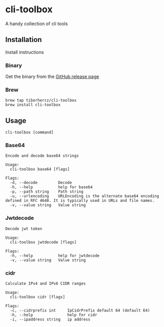 # cli-toolbox

A handy collection of cli tools

## Installation

Install instructions

### Binary

Get the binary from the [GitHub release page](https://github.com/tiborhercz/cli-toolbox/releases)

### Brew

```
brew tap tiborhercz/cli-toolbox
brew install cli-toolbox
```

## Usage

```
cli-toolbox [command]
```

### Base64

```
Encode and decode base64 strings

Usage:
  cli-toolbox base64 [flags]

Flags:
  -d, --decode         Decode
  -h, --help           help for base64
  -p, --path string    Path string
  -u, --urlencoding    URLEncoding is the alternate base64 encoding defined in RFC 4648. It is typically used in URLs and file names.
  -v, --value string   Value string
```

### Jwtdecode

```
Decode jwt token

Usage:
  cli-toolbox jwtdecode [flags]

Flags:
  -h, --help           help for jwtdecode
  -v, --value string   Value string
```

### cidr

```
Calculate IPv4 and IPv6 CIDR ranges

Usage:
  cli-toolbox cidr [flags]

Flags:
  -c, --cidrprefix int     IpCidrPrefix default 64 (default 64)
  -h, --help               help for cidr
  -i, --ipaddress string   ip address
```
